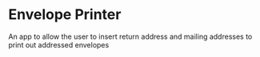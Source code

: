 # Envelope Printer

An app to allow the user to insert return address and mailing addresses to print out addressed envelopes